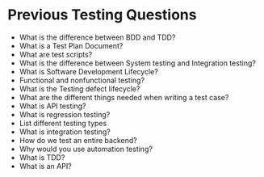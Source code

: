 # Previous Testing Questions
- What is the difference between BDD and TDD?
- What is a Test Plan Document?
- What are test scripts?
- What is the difference between System testing and Integration testing?
- What is Software Development Lifecycle?
- Functional and nonfunctional testing?
- What is the Testing defect lifecycle?
- What are the different things needed when writing a test case?
- What is API testing?
- What is regression testing?
- List different testing types
- What is integration testing?
- How do we test an entire backend?
- Why would you use automation testing?
- What is TDD?
- What is an API?